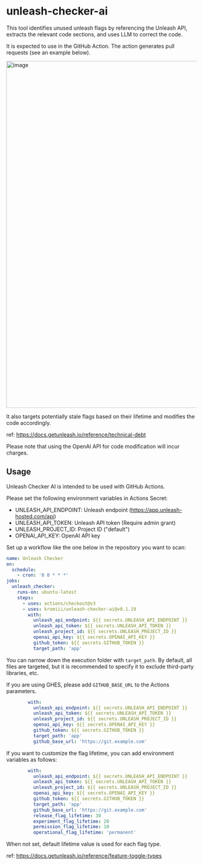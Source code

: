 # unleash-checker-ai

This tool identifies unused unleash flags by referencing the Unleash API, extracts the relevant code sections, and uses LLM to correct the code.

It is expected to use in the GitHub Action. The action generates pull requests (see an example below).

<img width="917" alt="image" src="https://github.com/user-attachments/assets/1e294c7f-2dc6-4e4c-9aeb-64df2c6a384f">

It also targets potentially stale flags based on their lifetime and modifies the code accordingly.

ref: https://docs.getunleash.io/reference/technical-debt

Please note that using the OpenAI API for code modification will incur charges.

## Usage

Unleash Checker AI is intended to be used with GitHub Actions.

Please set the following environment variables in Actions Secret:

* UNLEASH_API_ENDPOINT: Unleash endpoint (https://app.unleash-hosted.com/api)
* UNLEASH_API_TOKEN: Unleash API token (Require admin grant)
* UNLEASH_PROJECT_ID: Project ID ("default")
* OPENAI_API_KEY: OpenAI API key

Set up a workflow like the one below in the repository you want to scan:


```yaml
name: Unleash Checker
on:
  schedule:
    - cron: '0 0 * * *'    
jobs:
  unleash_checker:
    runs-on: ubuntu-latest
    steps:
      - uses: actions/checkout@v3
      - uses: kromiii/unleash-checker-ai@v0.1.19
        with:
          unleash_api_endpoint: ${{ secrets.UNLEASH_API_ENDPOINT }}
          unleash_api_token: ${{ secrets.UNLEASH_API_TOKEN }}
          unleash_project_id: ${{ secrets.UNLEASH_PROJECT_ID }}
          openai_api_key: ${{ secrets.OPENAI_API_KEY }}
          github_token: ${{ secrets.GITHUB_TOKEN }}
          target_path: 'app'
```


You can narrow down the execution folder with `target_path`. By default, all files are targeted, but it is recommended to specify it to exclude third-party libraries, etc.

If you are using GHES, please add `GITHUB_BASE_URL` to the Actions parameters.

```yaml
        with:
          unleash_api_endpoint: ${{ secrets.UNLEASH_API_ENDPOINT }}
          unleash_api_token: ${{ secrets.UNLEASH_API_TOKEN }}
          unleash_project_id: ${{ secrets.UNLEASH_PROJECT_ID }}
          openai_api_key: ${{ secrets.OPENAI_API_KEY }}
          github_token: ${{ secrets.GITHUB_TOKEN }}
          target_path: 'app'
          github_base_url: 'https://git.example.com'
```

If you want to customize the flag lifetime, you can add environment variables as follows:

```yaml
        with:
          unleash_api_endpoint: ${{ secrets.UNLEASH_API_ENDPOINT }}
          unleash_api_token: ${{ secrets.UNLEASH_API_TOKEN }}
          unleash_project_id: ${{ secrets.UNLEASH_PROJECT_ID }}
          openai_api_key: ${{ secrets.OPENAI_API_KEY }}
          github_token: ${{ secrets.GITHUB_TOKEN }}
          target_path: 'app'
          github_base_url: 'https://git.example.com'
          release_flag_lifetime: 30
          experiment_flag_lifetime: 20
          permission_flag_lifetime: 10
          operational_flag_lifetime: 'permanent'
```

When not set, default lifetime value is used for each flag type.

ref: https://docs.getunleash.io/reference/feature-toggle-types
